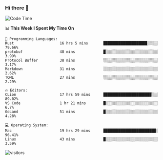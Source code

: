 ### Hi there 👋

<!--
**CrazyCollin/crazycollin** is a ✨ _special_ ✨ repository because its `README.md` (this file) appears on your GitHub profile.

Here are some ideas to get you started:

- 🔭 I’m currently working on ...
- 🌱 I’m currently learning ...
- 👯 I’m looking to collaborate on ...
- 🤔 I’m looking for help with ...
- 💬 Ask me about ...
- 📫 How to reach me: ...
- 😄 Pronouns: ...
- ⚡ Fun fact: ...
-->

<!--START_SECTION:waka-->
![Code Time](http://img.shields.io/badge/Code%20Time-121%20hrs%207%20mins-blue)

📊 **This Week I Spent My Time On** 

```text
💬 Programming Languages: 
Rust                     16 hrs 5 mins       ████████████████████░░░░░   79.66% 
protobuf                 48 mins             █░░░░░░░░░░░░░░░░░░░░░░░░   3.99% 
Protocol Buffer          38 mins             ░░░░░░░░░░░░░░░░░░░░░░░░░   3.17% 
Markdown                 31 mins             ░░░░░░░░░░░░░░░░░░░░░░░░░   2.62% 
TOML                     27 mins             ░░░░░░░░░░░░░░░░░░░░░░░░░   2.29%

🔥 Editors: 
CLion                    17 hrs 59 mins      ██████████████████████░░░   89.02% 
VS Code                  1 hr 21 mins        █░░░░░░░░░░░░░░░░░░░░░░░░   6.7% 
GoLand                   51 mins             █░░░░░░░░░░░░░░░░░░░░░░░░   4.28%

💻 Operating System: 
Mac                      19 hrs 29 mins      ████████████████████████░   96.41% 
Linux                    43 mins             █░░░░░░░░░░░░░░░░░░░░░░░░   3.59%

```


<!--END_SECTION:waka-->


![visitors](https://visitor-badge.glitch.me/badge?page_id=crazycollin.crazycollin&left_color=green&right_color=red)
